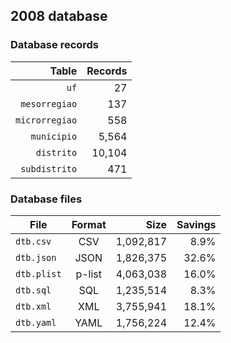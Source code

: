 ## 2008 database

### Database records

|          Table | Records |
| --------------:| -------:|
|           `uf` |      27 |
|  `mesorregiao` |     137 |
| `microrregiao` |     558 |
|    `municipio` |   5,564 |
|     `distrito` |  10,104 |
|  `subdistrito` |     471 |

### Database files

| File        | Format |      Size | Savings |
| ----------- |:------:| ---------:| -------:|
| `dtb.csv`   | CSV    | 1,092,817 |    8.9% |
| `dtb.json`  | JSON   | 1,826,375 |   32.6% |
| `dtb.plist` | p-list | 4,063,038 |   16.0% |
| `dtb.sql`   | SQL    | 1,235,514 |    8.3% |
| `dtb.xml`   | XML    | 3,755,941 |   18.1% |
| `dtb.yaml`  | YAML   | 1,756,224 |   12.4% |
